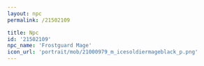 ```yaml
---
layout: npc
permalink: /21502109

title: Npc
id: '21502109'
npc_name: 'Frostguard Mage'
icon_url: 'portrait/mob/21000979_m_icesoldiermageblack_p.png'
---
```

